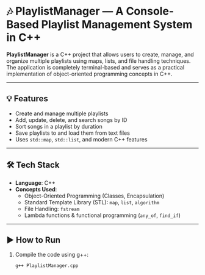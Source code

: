 # 🎶 PlaylistManager — A Console-Based Playlist Management System in C++

**PlaylistManager** is a C++ project that allows users to create, manage, and organize multiple playlists using maps, lists, and file handling techniques. The application is completely terminal-based and serves as a practical implementation of object-oriented programming concepts in C++.

---

## 💡 Features

- Create and manage multiple playlists
- Add, update, delete, and search songs by ID
- Sort songs in a playlist by duration
- Save playlists to and load them from text files
- Uses `std::map`, `std::list`, and modern C++ features

---

## 🛠️ Tech Stack

- **Language**: C++
- **Concepts Used**:
  - Object-Oriented Programming (Classes, Encapsulation)
  - Standard Template Library (STL): `map`, `list`, `algorithm`
  - File Handling: `fstream`
  - Lambda functions & functional programming (`any_of`, `find_if`)

---

## ▶️ How to Run

1. Compile the code using g++:
   ```bash
   g++ PlaylistManager.cpp
